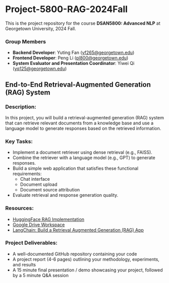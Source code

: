 # Project-5800-RAG-2024Fall

This is the project repository for the course **DSAN5800: Advanced NLP** at Georgetown University, 2024 Fall.

### Group Members
- **Backend Developer**: Yuting Fan ([yf265@georgetown.edu](mailto:yf265@georgetown.edu))
- **Frontend Developer**: Peng Li ([pl800@georgetown.edu](mailto:pl800@georgetown.edu))
- **System Evaluator and Presentation Coordinator**: Yiwei Qi ([yq125@georgetown.edu](mailto:yq125@georgetown.edu))


## End-to-End Retrieval-Augmented Generation (RAG) System

### Description:

In this project, you will build a retrieval-augmented generation (RAG) system that can retrieve relevant documents from a knowledge base and use a language model to generate responses based on the retrieved information.

### Key Tasks:

- Implement a document retriever using dense retrieval (e.g., FAISS).
- Combine the retriever with a language model (e.g., GPT) to generate responses.
- Build a simple web application that satisfies these functional requirements:
  - Chat interface
  - Document upload
  - Document source attribution
- Evaluate retrieval and response generation quality.

### Resources:

- [HuggingFace RAG Implementation](https://huggingface.co/docs/transformers/model_doc/rag)
- [Google Drive Workspace](https://drive.google.com/drive/folders/1ygQmygUG2Ta_nXqedpL5KhNwzgbxjjD4?usp=share_link)
- [LangChain: Build a Retrieval Augmented Generation (RAG) App](https://python.langchain.com/docs/tutorials/rag/)

### Project Deliverables:

- A well-documented GitHub repository containing your code
- A project report (4-6 pages) outlining your methodology, experiments, and results
- A 15 minute final presentation / demo showcasing your project, followed by a 5 minute Q&A session